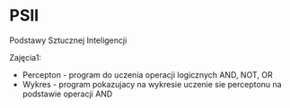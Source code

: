 # PSII
Podstawy Sztucznej Inteligencji

Zajęcia1:
 - Percepton - program do uczenia operacji logicznych AND, NOT, OR
 - Wykres - program pokazujacy na wykresie uczenie sie perceptonu na podstawie operacji AND
